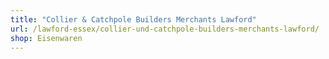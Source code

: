 ```yaml
---
title: "Collier & Catchpole Builders Merchants Lawford"
url: /lawford-essex/collier-und-catchpole-builders-merchants-lawford/
shop: Eisenwaren
---
```

